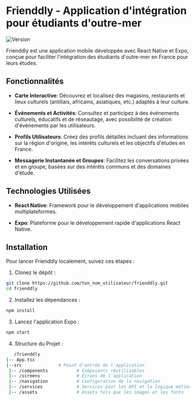 # Frienddly - Application d'intégration pour étudiants d'outre-mer

![Version](https://img.shields.io/badge/version-1.0.0-blue)

Frienddly est une application mobile développée avec React Native et Expo, conçue pour faciliter l'intégration des étudiants d'outre-mer en France pour leurs études.

## Fonctionnalités

- **Carte Interactive**: Découvrez et localisez des magasins, restaurants et lieux culturels (antillais, africains, asiatiques, etc.) adaptés à leur culture.
  
- **Événements et Activités**: Consultez et participez à des événements culturels, éducatifs et de réseautage, avec possibilité de création d'événements par les utilisateurs.

- **Profils Utilisateurs**: Créez des profils détaillés incluant des informations sur la région d'origine, les intérêts culturels et les objectifs d'études en France.

- **Messagerie Instantanée et Groupes**: Facilitez les conversations privées et en groupe, basées sur des intérêts communs et des domaines d'étude.

## Technologies Utilisées

- **React Native**: Framework pour le développement d'applications mobiles multiplateformes.
  
- **Expo**: Plateforme pour le développement rapide d'applications React Native.

## Installation

Pour lancer Frienddly localement, suivez ces étapes :

1. Clonez le dépôt :

```bash
git clone https://github.com/ton_nom_utilisateur/frienddly.git
cd frienddly
```
2. Installez les dépendances :
   
```bash
npm install
```

3. Lancez l'application Expo :

```bash
npm start
```

4. Structure du Projet :
```bash
   /frienddly
|-- App.tsx
|--src              # Point d'entrée de l'application
 |-- /components           # Composants réutilisables
 |-- /screens              # Écrans de l'application
 |-- /navigation           # Configuration de la navigation
 |-- /services             # Services pour les API et la logique métier
 |-- /assets               # Assets tels que les images et les fonts
```
